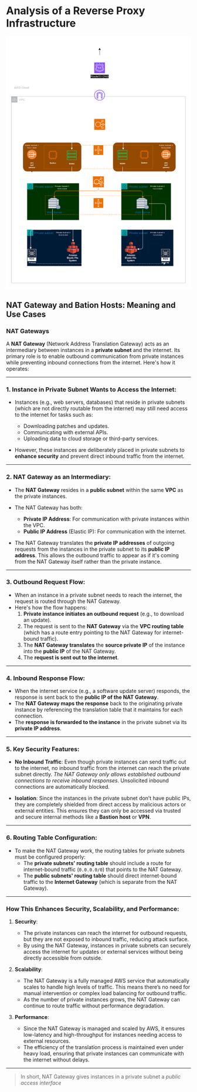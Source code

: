 # Analysis of a Reverse Proxy Infrastructure

![Proxy](reverse-proxy.png "Proxy")


## NAT Gateway and Bation Hosts: Meaning and Use Cases

### NAT Gateways


A **NAT Gateway** (Network Address Translation Gateway) acts as an intermediary between instances in a **private subnet** and the internet. Its primary role is to enable outbound communication from private instances while preventing inbound connections from the internet. Here's how it operates:

---

### **1. Instance in Private Subnet Wants to Access the Internet:**

- Instances (e.g., web servers, databases) that reside in private subnets (which are not directly routable from the internet) may still need access to the internet for tasks such as:
  - Downloading patches and updates.
  - Communicating with external APIs.
  - Uploading data to cloud storage or third-party services.
  
- However, these instances are deliberately placed in private subnets to **enhance security** and prevent direct inbound traffic from the internet.

---

### **2. NAT Gateway as an Intermediary:**

- The **NAT Gateway** resides in a **public subnet** within the same **VPC** as the private instances.
- The NAT Gateway has both:
  - **Private IP Address**: For communication with private instances within the VPC.
  - **Public IP Address** (Elastic IP): For communication with the internet.
  
- The NAT Gateway translates the **private IP addresses** of outgoing requests from the instances in the private subnet to its **public IP address**. This allows the outbound traffic to appear as if it's coming from the NAT Gateway itself rather than the private instance.

---

### **3. Outbound Request Flow:**

- When an instance in a private subnet needs to reach the internet, the request is routed through the NAT Gateway.
- Here's how the flow happens:
  1. **Private instance initiates an outbound request** (e.g., to download an update).
  2. The request is sent to the **NAT Gateway** via the **VPC routing table** (which has a route entry pointing to the NAT Gateway for internet-bound traffic).
  3. The **NAT Gateway translates** the **source private IP** of the instance into the **public IP** of the NAT Gateway.
  4. The **request is sent out to the internet**.

---

### **4. Inbound Response Flow:**

- When the internet service (e.g., a software update server) responds, the response is sent back to the **public IP of the NAT Gateway**.
- The **NAT Gateway maps the response** back to the originating private instance by referencing the translation table that it maintains for each connection.
- The **response is forwarded to the instance** in the private subnet via its **private IP address**.

---

### **5. Key Security Features:**

- **No Inbound Traffic**: Even though private instances can send traffic out to the internet, no inbound traffic from the internet can reach the private subnet directly. *The NAT Gateway only allows established outbound connections to receive inbound responses*. Unsolicited inbound connections are automatically blocked.
  
- **Isolation**: Since the instances in the private subnet don’t have public IPs, they are completely shielded from direct access by malicious actors or external entities. This ensures they can only be accessed via trusted and secure internal methods like a **Bastion host** or **VPN**.

---

### **6. Routing Table Configuration:**

- To make the NAT Gateway work, the routing tables for private subnets must be configured properly:
  - The **private subnets' routing table** should include a route for internet-bound traffic (`0.0.0.0/0`) that points to the NAT Gateway.
  - The **public subnets' routing table** should direct internet-bound traffic to the **Internet Gateway** (which is separate from the NAT Gateway).

---

### **How This Enhances Security, Scalability, and Performance:**

1. **Security**:
   - The private instances can reach the internet for outbound requests, but they are not exposed to inbound traffic, reducing attack surface.
   - By using the NAT Gateway, instances in private subnets can securely access the internet for updates or external services without being directly accessible from outside.

2. **Scalability**:
   - The NAT Gateway is a fully managed AWS service that automatically scales to handle high levels of traffic. This means there’s no need for manual intervention or complex load balancing for outbound traffic.
   - As the number of private instances grows, the NAT Gateway can continue to route traffic without performance degradation.

3. **Performance**:
   - Since the NAT Gateway is managed and scaled by AWS, it ensures low-latency and high-throughput for instances needing access to external resources.
   - The efficiency of the translation process is maintained even under heavy load, ensuring that private instances can communicate with the internet without delays.
---

> In short, NAT Gateway gives instances in a private subnet a *public access interface*